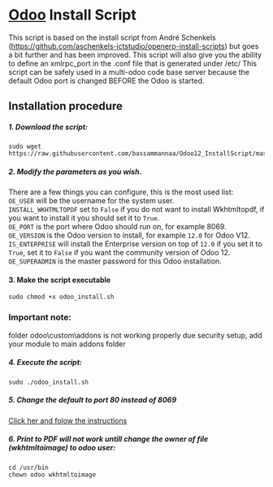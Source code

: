 # [Odoo](https://www.odoo.com "Odoo's Homepage") Install Script

This script is based on the install script from André Schenkels (https://github.com/aschenkels-ictstudio/openerp-install-scripts)
but goes a bit further and has been improved. This script will also give you the ability to define an xmlrpc_port in the .conf file that is generated under /etc/
This script can be safely used in a multi-odoo code base server because the default Odoo port is changed BEFORE the Odoo is started.

## Installation procedure

##### 1. Download the script:
```
sudo wget https://raw.githubusercontent.com/bassammannaa/Odoo12_InstallScript/master/odoo_install.sh
```
##### 2. Modify the parameters as you wish.
There are a few things you can configure, this is the most used list:<br/>
```OE_USER``` will be the username for the system user.<br/>
```INSTALL_WKHTMLTOPDF``` set to ```False``` if you do not want to install Wkhtmltopdf, if you want to install it you should set it to ```True```.<br/>
```OE_PORT``` is the port where Odoo should run on, for example 8069.<br/>
```OE_VERSION``` is the Odoo version to install, for example ```12.0``` for Odoo V12.<br/>
```IS_ENTERPRISE``` will install the Enterprise version on top of ```12.0``` if you set it to ```True```, set it to ```False``` if you want the community version of Odoo 12.<br/>
```OE_SUPERADMIN``` is the master password for this Odoo installation.<br/>

#### 3. Make the script executable
```
sudo chmod +x odoo_install.sh
```
### Important note:
folder odoo\custom\addons is not working properly due security setup, add your module to main addons folder

##### 4. Execute the script:
```
sudo ./odoo_install.sh
```
##### 5. Change the default to port 80 instead of 8069
[Click her and folow the instructions](https://github.com/bassammannaa/Odoo12_InstallScript/blob/master/Run%20Odoo%20on%20port%2080%20instead%20of%208069)


##### 6. Print to PDF will not work untill change the owner of file (wkhtmltoimage) to odoo user:
```
cd /usr/bin
chown odoo wkhtmltoimage
```
